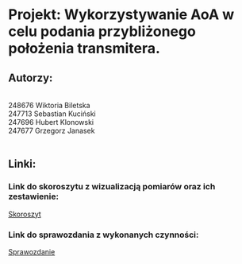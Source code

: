 # Projekt: Wykorzystywanie AoA w celu podania przybliżonego położenia transmitera.

## Autorzy:
  <br>248676 Wiktoria Biletska
  <br>247713 Sebastian Kuciński
  <br>247696 Hubert Klonowski
  <br>247677 Grzegorz Janasek
<br><br>
## Linki:

  ### Link do skoroszytu z wizualizacją pomiarów oraz ich zestawienie:
  [Skoroszyt](./Pliki_Pomiary/Pomiary%20-SISE_2024.xlsx)

  ### Link do sprawozdania z wykonanych czynności: 
  [Sprawozdanie](./Pliki_Pomiary/Sprawozdanie%20-%20SISE%202024.pdf)
  
  
